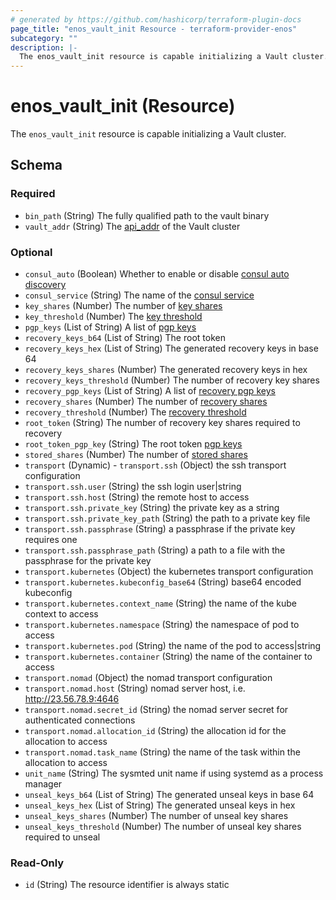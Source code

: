 ```yaml
---
# generated by https://github.com/hashicorp/terraform-plugin-docs
page_title: "enos_vault_init Resource - terraform-provider-enos"
subcategory: ""
description: |-
  The enos_vault_init resource is capable initializing a Vault cluster.
---
```


# enos_vault_init (Resource)

The `enos_vault_init` resource is capable initializing a Vault cluster.



<!-- schema generated by tfplugindocs -->
## Schema

### Required

- `bin_path` (String) The fully qualified path to the vault binary
- `vault_addr` (String) The [api_addr](https://developer.hashicorp.com/vault/docs/configuration#api_addr) of the Vault cluster

### Optional

- `consul_auto` (Boolean) Whether to enable or disable [consul auto discovery](https://developer.hashicorp.com/vault/docs/commands/operator/init#consul-auto)
- `consul_service` (String) The name of the [consul service](https://developer.hashicorp.com/vault/docs/commands/operator/init#consul-service)
- `key_shares` (Number) The number of [key shares](https://developer.hashicorp.com/vault/docs/commands/operator/init#key-shares)
- `key_threshold` (Number) The [key threshold](https://developer.hashicorp.com/vault/docs/commands/operator/init#key-threshold)
- `pgp_keys` (List of String) A list of [pgp keys](https://developer.hashicorp.com/vault/docs/commands/operator/init#pgp-keys)
- `recovery_keys_b64` (List of String) The root token
- `recovery_keys_hex` (List of String) The generated recovery keys in base 64
- `recovery_keys_shares` (Number) The generated recovery keys in hex
- `recovery_keys_threshold` (Number) The number of recovery key shares
- `recovery_pgp_keys` (List of String) A list of [recovery pgp keys](https://developer.hashicorp.com/vault/docs/commands/operator/init#recovery-pgp-keys)
- `recovery_shares` (Number) The number of [recovery shares](https://developer.hashicorp.com/vault/docs/commands/operator/init#recovery-shares)
- `recovery_threshold` (Number) The [recovery threshold](https://developer.hashicorp.com/vault/docs/commands/operator/init#recovery-threshold)
- `root_token` (String) The number of recovery key shares required to recovery
- `root_token_pgp_key` (String) The root token [pgp keys](https://developer.hashicorp.com/vault/docs/commands/operator/init#root-token-pgp-key)
- `stored_shares` (Number) The number of [stored shares](https://developer.hashicorp.com/vault/docs/commands/operator/init#stored-shares)
- `transport` (Dynamic) - `transport.ssh` (Object) the ssh transport configuration
- `transport.ssh.user` (String) the ssh login user|string
- `transport.ssh.host` (String) the remote host to access
- `transport.ssh.private_key` (String) the private key as a string
- `transport.ssh.private_key_path` (String) the path to a private key file
- `transport.ssh.passphrase` (String) a passphrase if the private key requires one
- `transport.ssh.passphrase_path` (String) a path to a file with the passphrase for the private key
- `transport.kubernetes` (Object) the kubernetes transport configuration
- `transport.kubernetes.kubeconfig_base64` (String) base64 encoded kubeconfig
- `transport.kubernetes.context_name` (String) the name of the kube context to access
- `transport.kubernetes.namespace` (String) the namespace of pod to access
- `transport.kubernetes.pod` (String) the name of the pod to access|string
- `transport.kubernetes.container` (String) the name of the container to access
- `transport.nomad` (Object) the nomad transport configuration
- `transport.nomad.host` (String) nomad server host, i.e. http://23.56.78.9:4646
- `transport.nomad.secret_id` (String) the nomad server secret for authenticated connections
- `transport.nomad.allocation_id` (String) the allocation id for the allocation to access
- `transport.nomad.task_name` (String) the name of the task within the allocation to access
- `unit_name` (String) The sysmted unit name if using systemd as a process manager
- `unseal_keys_b64` (List of String) The generated unseal keys in base 64
- `unseal_keys_hex` (List of String) The generated unseal keys in hex
- `unseal_keys_shares` (Number) The number of unseal key shares
- `unseal_keys_threshold` (Number) The number of unseal key shares required to unseal

### Read-Only

- `id` (String) The resource identifier is always static
